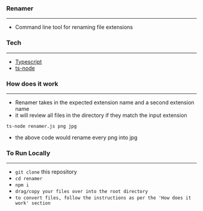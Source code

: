 ### Renamer
<hr />

- Command line tool for renaming file extensions

### Tech
<hr />

- [Typescript]()
- [ts-node](https://www.npmjs.com/package/ts-node)

### How does it work
<hr />

- Renamer takes in the expected extension name and a second extension name
- it will review all files in the directory if they match the input extension

`ts-node renamer.js png jpg`

- the above code would rename every png into jpg

### To Run Locally
<hr />

- `git clone` this repository
- `cd renamer`
- `npm i`
- `drag/copy your files over into the root directory`
- `to convert files, follow the instructions as per the 'How does it work' section`
